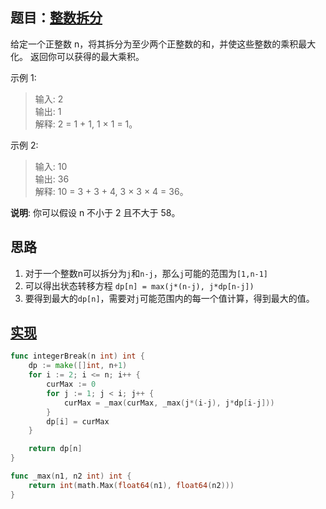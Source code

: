 ## 题目：[整数拆分](https://leetcode-cn.com/problems/integer-break/)

给定一个正整数 n，将其拆分为至少两个正整数的和，并使这些整数的乘积最大化。 返回你可以获得的最大乘积。

示例 1:  
>输入: 2  
>输出: 1  
>解释: 2 = 1 + 1, 1 × 1 = 1。  

示例 2:  
>输入: 10  
>输出: 36  
>解释: 10 = 3 + 3 + 4, 3 × 3 × 4 = 36。  

**说明**: 你可以假设 n 不小于 2 且不大于 58。
     
## 思路
1. 对于一个整数n可以拆分为`j`和`n-j`，那么`j`可能的范围为`[1,n-1]`
2. 可以得出状态转移方程 `dp[n] = max(j*(n-j), j*dp[n-j])`
3. 要得到最大的`dp[n]`，需要对`j`可能范围内的每一个值计算，得到最大的值。

## [实现](https://github.com/mzmuer/leetcode/blob/master/question343/answer_test.go)
```go
func integerBreak(n int) int {
	dp := make([]int, n+1)
	for i := 2; i <= n; i++ {
		curMax := 0
		for j := 1; j < i; j++ {
			curMax = _max(curMax, _max(j*(i-j), j*dp[i-j]))
		}
		dp[i] = curMax
	}

	return dp[n]
}

func _max(n1, n2 int) int {
	return int(math.Max(float64(n1), float64(n2)))
}
```